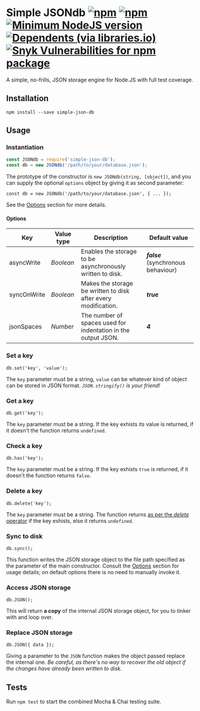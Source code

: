 # Simple JSONdb [![npm](https://img.shields.io/npm/v/simple-json-db)](https://www.npmjs.com/package/simple-json-db) [![npm](https://img.shields.io/npm/dw/simple-json-db)](https://www.npmjs.com/package/simple-json-db) [![Minimum NodeJS version](https://img.shields.io/node/v/simple-json-db)](https://www.npmjs.com/package/simple-json-db) [![Dependents (via libraries.io)](https://img.shields.io/librariesio/dependents/npm/simple-json-db)](https://libraries.io/npm/simple-json-db/dependents) [![Snyk Vulnerabilities for npm package](https://img.shields.io/snyk/vulnerabilities/npm/simple-json-db)](https://snyk.io/vuln/search?q=simple-json-db&type=npm)

A simple, no-frills, JSON storage engine for Node.JS with full test coverage.

## Installation

`npm install --save simple-json-db`

## Usage

### Instantiation
```javascript
const JSONdb = require('simple-json-db');
const db = new JSONdb('/path/to/your/database.json');
```

The prototype of the constructor is `new JSONdb(string, [object])`, and you can supply the optional `options` object by giving it as second parameter:

```
const db = new JSONdb('/path/to/your/database.json', { ... });
```

See the [Options](#options) section for more details.

#### Options

| **Key**     | **Value type** | **Description**                                                | **Default value**                   |
|-------------|----------------|----------------------------------------------------------------|-------------------------------------|
| asyncWrite  | _Boolean_      | Enables the storage to be asynchronously written to disk.      | _**false**_ (synchronous behaviour) |
| syncOnWrite | _Boolean_      | Makes the storage be written to disk after every modification. | _**true**_                          |
| jsonSpaces  | _Number_       | The number of spaces used for indentation in the output JSON.  | _**4**_                             |

### Set a key
`db.set('key', 'value');`

The `key` parameter must be a string, `value` can be whatever kind of object can be stored in JSON format. _`JSON.stringify()` is your friend!_

### Get a key
`db.get('key');`

The `key` parameter must be a string. If the key exhists its value is returned, if it doesn't the function returns `undefined`.

### Check a key
`db.has('key');`

The `key` parameter must be a string. If the key exhists `true` is returned, if it doesn't the function returns `false`.

### Delete a key

`db.delete('key');`

The `key` parameter must be a string. The function returns [as per the _delete_ operator](https://developer.mozilla.org/en-US/docs/Web/JavaScript/Reference/Operators/delete#Return_value) if the key exhists, else it returns `undefined`.

### Sync to disk
`db.sync();`

This function writes the JSON storage object to the file path specified as the parameter of the main constructor. Consult the [Options](#options) section for usage details; on default options there is no need to manually invoke it.

### Access JSON storage
`db.JSON();`

This will return **a copy** of the internal JSON storage object, for you to tinker with and loop over.

### Replace JSON storage
`db.JSON({ data });`

Giving a parameter to the `JSON` function makes the object passed replace the internal one. _Be careful, as there's no way to recover the old object if the changes have already been written to disk._

## Tests

Run `npm test` to start the combined Mocha & Chai testing suite.
